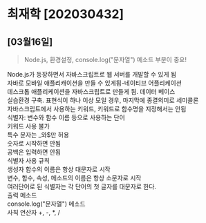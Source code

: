# 최재학 [202030432]

## [03월16일]
> Node.js, 환경설정, console.log("문자열") 메소드 부분이 중요! <br />

Node.js가 등장하면서 자바스크립트로 웹 서버를 개발할 수 있게 됨<br />
자바로 모바일 애플리캐이션을 만들 수 있게됨-네이티브 어플리케이션<br />
데스크톱 애플리케이션을 자바스크립트로 만들게 됨. 데이터 베이스<br />
실습환경 구축. 표현식이 하나 이상 모일 경우, 마지막에 종결의미로 세미콜론<br />
자바스크립트에서 사용하는 키워드, 키워드로 함수명을 지정해서는 안됨<br />
식별자: 변수와 함수 이름 등으로 사용하는 단어<br />
키워드 사용 불가<br />
특수 문자는 _와$만 허용<br />
숫자로 시작하면 안됨<br />
공백은 입력하면 안됨<br />
식별자 사용 규칙<br />
생성자 함수의 이름은 항상 대문자로 시작<br />
변수, 함수, 속성, 메소드의 이름은 항상 소문자로 시작<br />
여러단어로 된 식별자는 각 단어의 첫 글자를 대문자로 한다.<br />
출력 메소드<br />
console.log("문자열") 메소드<br />
사칙 연산자 +, -, *, /<br />

<table>
</table>